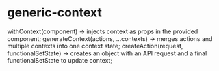 # generic-context

withContext(component) -> injects context as props in the provided component;
generateContext(actions, ...contexts) -> merges actions and multiple contexts into one context state;
createAction(request, functionalSetState) -> creates an object with an API request and a final functionalSetState to update context;
